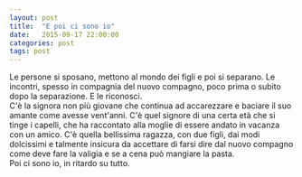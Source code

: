```yaml
---
layout: post
title:  "E poi ci sono io"
date:   2015-09-17 22:00:00
categories: post
tags: post
---
```

Le persone si sposano, mettono al mondo dei figli e poi si separano. Le incontri, spesso in compagnia del nuovo compagno, poco prima o subito dopo la separazione. E le riconosci.  
C'è la signora non più giovane che continua ad accarezzare e baciare il suo amante come avesse vent'anni. 
C'è quel signore di una certa età che si tinge i capelli, che ha raccontato alla moglie di essere andato in vacanza con un amico.
C'è quella bellissima ragazza, con due figli, dai modi dolcissimi e talmente insicura da accettare di farsi dire dal nuovo compagno come deve fare la valigia e se a cena può 
mangiare la pasta.  
Poi ci sono io, in ritardo su tutto.
